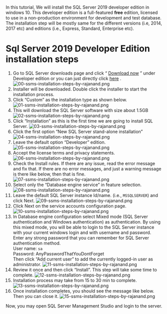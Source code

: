 

In this tutorial, We will install the SQL Server 2019 developer edition in windows 10.  This developer edition is a full-featured **free** edition, licensed to use in a non-production environment for development and test database. The installation step will be mostly same for the different versions (i.e, 2014, 2017 etc) and editions (i.e., Express, Standard, Enterprise etc).

# Sql Server 2019 Developer Edition installation steps
1. Go to SQL Server downloads page and click “ [Download now](https://www.microsoft.com/en-IN/sql-server/sql-server-downloads) ” under Developer edition or you can just directly click  [here](https://go.microsoft.com/fwlink/?linkid=866662) . 
![00-ssms-installation-steps-by-rajanand.png](https://cdn.hashnode.com/res/hashnode/image/upload/v1642488520023/GNYHXio7H.png)
1. Installer will be downloaded. Double click the installer to start the installation process.  
1. Click “Custom” as the installation type as shown below.
![01-ssms-installation-steps-by-rajanand.png](https://cdn.hashnode.com/res/hashnode/image/upload/v1642488565233/SKFkhI2SF7.png)
1. This will download the SQL Server software with size about 1.5GB
![02-ssms-installation-steps-by-rajanand.png](https://cdn.hashnode.com/res/hashnode/image/upload/v1642488691707/r2p4BX2Id.png)
1. Click “Installation” as this is the first time we are going to install SQL Server.
![03-ssms-installation-steps-by-rajanand.png](https://cdn.hashnode.com/res/hashnode/image/upload/v1642488750946/F-dztr47N.png)
1.  Click the first option “New SQL Server stand-alone installation” 
![04-ssms-installation-steps-by-rajanand.png](https://cdn.hashnode.com/res/hashnode/image/upload/v1642488773383/BojMEI4cY.png)
1. Leave the default option “Developer” edition.
![05-ssms-installation-steps-by-rajanand.png](https://cdn.hashnode.com/res/hashnode/image/upload/v1642488785291/kuNGFGKcL.png)
1. Accept the license terms and privacy statements.
![06-ssms-installation-steps-by-rajanand.png](https://cdn.hashnode.com/res/hashnode/image/upload/v1642488794266/VhI6AFFqP.png)
1. Check the Install rules. If there are any issue, read the error message and fix that. If there are no error messages, and just a warning message is there like below, then that is fine.
![07-ssms-installation-steps-by-rajanand.png](https://cdn.hashnode.com/res/hashnode/image/upload/v1642488819553/Z_yAntQKl.png)
1. Select only the “Database engine service” in feature selection.
![08-ssms-installation-steps-by-rajanand.png](https://cdn.hashnode.com/res/hashnode/image/upload/v1642489056527/5Q114Xasu.png)
1. Leave the default SQL Server instance Id/name. (i.e., `MSSQLSERVER`) and click Next.
![09-ssms-installation-steps-by-rajanand.png](https://cdn.hashnode.com/res/hashnode/image/upload/v1642489070959/xbTAbl5qz.png)
1. Click Next on the service accounts configuration page.  
![10-ssms-installation-steps-by-rajanand.png](https://cdn.hashnode.com/res/hashnode/image/upload/v1642489158375/310UoXZAe.png)
1. In Database engine configuration select Mixed mode (SQL Server authentication and Windows authentication) as authentication. By using this mixed mode, you will be able to login to the SQL Server instance with your current windows login and with username and password. 
 Enter any strong password that you can remember for SQL Server authentication method.  
User name: `sa`  
Password: AnyPasswordThatYouDontForget  
Then click “Add current user” to add the currently logged-in user as administrator. 
![11-ssms-installation-steps-by-rajanand.png](https://cdn.hashnode.com/res/hashnode/image/upload/v1642489147432/ebzuXnjNE.png)
1. Review it once and then click “Install”. This step will take some time to complete.
![12-ssms-installation-steps-by-rajanand.png](https://cdn.hashnode.com/res/hashnode/image/upload/v1642489202668/CQDy5pmyi.png)
1. Installation process may take from 15 to 30 min to complete. 
![13-ssms-installation-steps-by-rajanand.png](https://cdn.hashnode.com/res/hashnode/image/upload/v1642489283401/eic0usa6D.png)
1. Once installation completes, you should see the message like below. Then you can close it.
![15-ssms-installation-steps-by-rajanand.png](https://cdn.hashnode.com/res/hashnode/image/upload/v1642489998748/sTnOxXlpx.png)

Now, you may open SQL Server Management Studio and login to the server.
